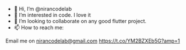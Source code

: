 - 👋 Hi, I’m @nirancodelab
- 👀 I’m interested in code. I love it
- 💞️ I’m looking to collaborate on any good flutter project.
- 📫 How to reach me:

Email me on nirancodelab@gmail.com
https://t.co/YM2BZXEb5G?amp=1
